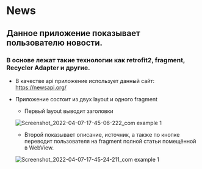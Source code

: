 # News
## Данное приложение показывает пользователю новости.
###	В основе лежат такие технологии как retrofit2, fragment, Recycler Adapter и другие.
+ В качестве api приложение использует данный сайт: https://newsapi.org/
+	Приложение состоит из двух layout и одного fragment

     + Первый layout выводит заголовки
     

     ![Screenshot_2022-04-07-17-45-06-222_com example 1](https://user-images.githubusercontent.com/80197239/162148345-51d038ee-afc2-4d44-961b-3b69193919b7.png)
     
     + Второй показывает описание, источник, а также по кнопке переводит пользователя на fragment полной статьи помещённой в WebView.
     


     ![Screenshot_2022-04-07-17-45-24-211_com example 1](https://user-images.githubusercontent.com/80197239/162148354-4a075ddd-5f0d-4d43-93dc-831d538489fc.png)
